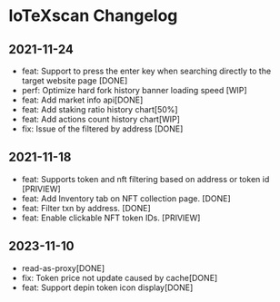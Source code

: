 # IoTeXscan Changelog

## 2021-11-24
- feat: Support to press the enter key when searching directly to the target website page [DONE]
- perf: Optimize hard fork history banner loading speed [WIP]
- feat: Add market info api[DONE]
- feat: Add staking ratio history chart[50%]
- feat: Add actions count history chart[WIP]
- fix: Issue of the filtered by address [DONE]

## 2021-11-18
- feat: Supports token and nft filtering based on address or token id [PRIVIEW]
- feat: Add Inventory tab on NFT collection page. [DONE]
- feat: Filter txn by address. [DONE]
- feat: Enable clickable NFT token IDs. [PRIVIEW]
## 2023-11-10
- read-as-proxy[DONE]
- fix: Token price not update caused by cache[DONE]
- feat: Support depin token icon display[DONE]
